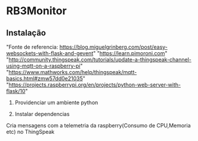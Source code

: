 # RB3Monitor

## Instalação

"Fonte de referencia: https://blog.miguelgrinberg.com/post/easy-websockets-with-flask-and-gevent"
"https://learn.pimoroni.com"
"http://community.thingspeak.com/tutorials/update-a-thingspeak-channel-using-mqtt-on-a-raspberry-pi"
"https://www.mathworks.com/help/thingspeak/mqtt-basics.html#zmw57dd0e21035"
"https://projects.raspberrypi.org/en/projects/python-web-server-with-flask/10"


1. Providenciar um ambiente python

2. Instalar dependencias


Cria mensagens com a telemetria da raspberry(Consumo de CPU,Memoria etc) no ThingSpeak  
